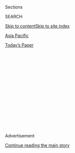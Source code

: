 <div id="app">

<div>

<div>

<div>

<div class="NYTAppHideMasthead css-1q2w90k e1suatyy0">

<div class="section css-ui9rw0 e1suatyy2">

<div class="css-eph4ug er09x8g0">

<div class="css-6n7j50">

</div>

<span class="css-1dv1kvn">Sections</span>

<div class="css-10488qs">

<span class="css-1dv1kvn">SEARCH</span>

</div>

[Skip to content](#site-content)[Skip to site index](#site-index)

</div>

<div id="masthead-section-label" class="css-1wr3we4 eaxe0e00">

[Asia
Pacific](https://www.nytimes3xbfgragh.onion/section/world/asia)

</div>

<div class="css-10698na e1huz5gh0">

</div>

</div>

<div id="masthead-bar-one" class="section hasLinks css-15hmgas e1csuq9d3">

<div class="css-uqyvli e1csuq9d0">

</div>

<div class="css-1uqjmks e1csuq9d1">

</div>

<div class="css-9e9ivx">

[](https://myaccount.nytimes3xbfgragh.onion/auth/login?response_type=cookie&client_id=vi)

</div>

<div class="css-1bvtpon e1csuq9d2">

[Today’s
Paper](https://www.nytimes3xbfgragh.onion/section/todayspaper)

</div>

</div>

</div>

</div>

<div data-aria-hidden="false">

<div id="site-content" data-role="main">

<div>

<div class="css-1aor85t" style="opacity:0.000000001;z-index:-1;visibility:hidden">

<div class="css-1hqnpie">

<div class="css-epjblv">

<span class="css-17xtcya">[Asia
Pacific](/section/world/asia)</span><span class="css-x15j1o">|</span><span class="css-fwqvlz">Beijing
Hardens Resolve to Defy U.S., Even While Calling for
Cooperation</span>

</div>

<div class="css-k008qs">

<div class="css-1iwv8en">

<span class="css-18z7m18"></span>

<div>

</div>

</div>

<span class="css-1n6z4y">https://nyti.ms/3c89KkH</span>

<div class="css-1705lsu">

<div class="css-4xjgmj">

<div class="css-4skfbu" data-role="toolbar" data-aria-label="Social Media Share buttons, Save button, and Comments Panel with current comment count" data-testid="share-tools">

  - 
  - 
  - 
  - 
    
    <div class="css-6n7j50">
    
    </div>

  - 
  - 

</div>

</div>

</div>

</div>

</div>

</div>

<div class="css-13pd83m">

</div>

<div id="top-wrapper" class="css-1sy8kpn">

<div id="top-slug" class="css-l9onyx">

Advertisement

</div>

[Continue reading the main
story](#after-top)

<div class="ad top-wrapper" style="text-align:center;height:100%;display:block;min-height:250px">

<div id="top" class="place-ad" data-position="top" data-size-key="top">

</div>

</div>

<div id="after-top">

</div>

</div>

<div>

<div id="sponsor-wrapper" class="css-1hyfx7x">

<div id="sponsor-slug" class="css-19vbshk">

Supported by

</div>

[Continue reading the main
story](#after-sponsor)

<div id="sponsor" class="ad sponsor-wrapper" style="text-align:center;height:100%;display:block">

</div>

<div id="after-sponsor">

</div>

</div>

<div class="css-186x18t">

News
analysis

</div>

<div class="css-1vkm6nb ehdk2mb0">

# Beijing Hardens Resolve to Defy U.S., Even While Calling for Cooperation

</div>

From China’s perspective, the punitive American measures on trade,
technology and Hong Kong have revealed a core American hostility. But
China does not want to incinerate the relationship.

<div class="css-79elbk" data-testid="photoviewer-wrapper">

<div class="css-z3e15g" data-testid="photoviewer-wrapper-hidden">

</div>

<div class="css-1a48zt4 ehw59r15" data-testid="photoviewer-children">

![<span class="css-16f3y1r e13ogyst0" data-aria-hidden="true">China’s
leader, Xi Jinping, center, at the closing session of the National
People’s Congress in Beijing on Thursday. A plan to draft a national
security law for Hong Kong was among the measures
approved.</span><span class="css-cnj6d5 e1z0qqy90" itemprop="copyrightHolder"><span class="css-1ly73wi e1tej78p0">Credit...</span><span><span>Roman
Pilipey/EPA, via
Shutterstock</span></span></span>](https://static01.graylady3jvrrxbe.onion/images/2020/05/28/world/28china-1/merlin_172908903_5b7d4269-84e6-4320-9baf-4cffd3c933e5-articleLarge.jpg?quality=75&auto=webp&disable=upscale)

</div>

</div>

<div class="css-18e8msd">

<div class="css-pdw9fk epjyd6m0">

<div class="css-1txwxcy ey68jwv0" data-aria-hidden="true">

[![Keith
Bradsher](https://static01.graylady3jvrrxbe.onion/images/2018/10/08/multimedia/author-keith-bradsher/author-keith-bradsher-thumbLarge.png
"Keith Bradsher")](https://www.nytimes3xbfgragh.onion/by/keith-bradsher)[![Steven
Lee
Myers](https://static01.graylady3jvrrxbe.onion/images/2018/10/15/multimedia/author-steven-lee-myers/author-steven-lee-myers-thumbLarge.png
"Steven Lee Myers")](https://www.nytimes3xbfgragh.onion/by/steven-lee-myers)

</div>

<div class="css-1baulvz">

By [<span class="css-1baulvz" itemprop="name">Keith
Bradsher</span>](https://www.nytimes3xbfgragh.onion/by/keith-bradsher)
and [<span class="css-1baulvz last-byline" itemprop="name">Steven Lee
Myers</span>](https://www.nytimes3xbfgragh.onion/by/steven-lee-myers)

</div>

</div>

  - 
    
    <div class="css-ld3wwf e16638kd2">
    
    Published May 28, 2020Updated June 1,
    2020
    
    </div>

  - 
    
    <div class="css-4xjgmj">
    
    <div class="css-pvvomx" data-role="toolbar" data-aria-label="Social Media Share buttons, Save button, and Comments Panel with current comment count" data-testid="share-tools">
    
      - 
      - 
      - 
      - 
        
        <div class="css-6n7j50">
        
        </div>
    
      - 
      - 
    
    </div>
    
    </div>

</div>

<div class="css-mdjrty">

[阅读简体中文版](https://cn.nytimes3xbfgragh.onion/china/20200529/china-united-states/ "Read in Simplified Chinese")[閱讀繁體中文版](https://cn.nytimes3xbfgragh.onion/china/20200529/china-united-states/zh-hant "Read in Traditional Chinese")

</div>

</div>

<div class="section meteredContent css-1r7ky0e" name="articleBody" itemprop="articleBody">

<div class="css-1fanzo5 StoryBodyCompanionColumn">

<div class="css-53u6y8">

BEIJING —<span class="css-8l6xbc evw5hdy0"> </span>Ignoring threats from
Washington, China stripped another layer of autonomy from [Hong
Kong](https://www.nytimes3xbfgragh.onion/2020/06/01/world/asia/Hong-kong-Tiananmen-vigil-banned.html)
on Thursday, plowing ahead with a plan that would ban any form of
dissent deemed subversive in the territory reclaimed from Britain more
than two decades ago.

But even as the plan was approved by China’s top legislative body, and
Chinese officials taunted the United States as an imperious meddler,
Premier Li Keqiang struck a conciliatory tone. While offering no
concessions to American demands, he called for close trade relations
between the two countries.

The clash over [Hong
Kong](https://www.nytimes3xbfgragh.onion/2020/06/01/world/asia/Hong-kong-Tiananmen-vigil-banned.html)
and other issues points to the quandary facing China as it grows in
power and contends with an increasingly aggressive Trump administration.
The Chinese leadership does not want to incinerate the relationship with
the United States, given the enormous economic benefits. Nor is it
willing to back down, reflecting divisions in Beijing between hawks and
more moderating forces.

“Anything the U.S. says or does or will do, China will refuse,” Shi
Yinhong, a professor of international relations at Renmin University in
Beijing, said in a telephone interview.

</div>

</div>

<div class="css-1fanzo5 StoryBodyCompanionColumn">

<div class="css-53u6y8">

With both countries blaming each other for the coronavirus pandemic,
trade disputes and now the crisis roiling Hong Kong, the result has been
a downward spiral of actions and responses that may not let up before
Mr. Trump’s re-election campaign ends in November.

The back-and-forth between Washington and Beijing intensified in the
past two days.

Secretary of State Mike Pompeo declared on Wednesday that Washington
would no longer consider [Hong Kong to have significant
autonomy](https://www.nytimes3xbfgragh.onion/2019/11/14/business/hong-kong-protests-recession.html),
clearing the way for Mr. Trump to end the [special trade and economic
relations](https://www.nytimes3xbfgragh.onion/2020/05/22/world/asia/trump-pompeo-china-hong-kong.html)
the territory now enjoys.<span class="css-8l6xbc evw5hdy0"> </span>Less
than 24 hours later,<span class="css-8l6xbc evw5hdy0"> </span>the
National People’s Congress, China’s legislature, did precisely what Mr.
Pompeo had railed against: authorizing new security laws in Hong Kong.

After the United States won [an initial
victory](https://www.nytimes3xbfgragh.onion/2020/05/27/world/canada/huawei-extradition-meng-wanzhou.html)
in a Canadian court on Wednesday in its long effort to bring criminal
charges against a senior executive of Huawei, the Chinese
telecommunications giant, China swiftly vowed to retaliate against both
Canada and the United States. China already had blocked some Canadian
exports and detained two Canadian citizens for more than 500 days.

Trump administration officials argue that they have brought China to the
table on trade by imposing tariffs. But they have failed so far to
achieve their goal of fundamentally shifting China’s behavior — on trade
or any other issue.

From Beijing’s perspective, the punitive measures have simply revealed
the core of American hostility toward China.

</div>

</div>

<div class="css-1fanzo5 StoryBodyCompanionColumn">

<div class="css-53u6y8">

“When China was rising as an economic power, the United States tolerated
it,” Shen Dingli, an expert on relations with the United States at Fudan
University in Shanghai, said in a telephone interview. “Now that China
is strong, it cannot tolerate it anymore.”

When the Trump administration announced new restrictions to block
companies around the world from using American-made machinery and
software to help Huawei, Beijing promised to target American technology
companies operating in China.

When the administration capped the number of Chinese journalists in the
United States, [China kicked
out](https://www.nytimes3xbfgragh.onion/2020/03/17/business/media/china-expels-american-journalists.html)
most of the American correspondents from three major news organizations
in the United States, including The New York Times.

</div>

</div>

<div class="css-79elbk" data-testid="photoviewer-wrapper">

<div class="css-z3e15g" data-testid="photoviewer-wrapper-hidden">

</div>

<div class="css-1a48zt4 ehw59r15" data-testid="photoviewer-children">

![<span class="css-16f3y1r e13ogyst0" data-aria-hidden="true">A
newsstand in Beijing in March. The editor of The Global Times all but
dared the Trump administration to carry out its threat to end Hong
Kong’s favored trade
status.</span><span class="css-cnj6d5 e1z0qqy90" itemprop="copyrightHolder"><span class="css-1ly73wi e1tej78p0">Credit...</span><span>Gilles
Sabrié for The New York
Times</span></span>](https://static01.graylady3jvrrxbe.onion/images/2020/05/28/world/28china-2/merlin_170660466_10678490-9cf3-4308-809c-0fb9cd49f8ae-articleLarge.jpg?quality=75&auto=webp&disable=upscale)

</div>

</div>

<div class="css-1fanzo5 StoryBodyCompanionColumn">

<div class="css-53u6y8">

Both Mr. Trump and President Xi Jinping of China feel compelled to
appear strong. The American president views blaming China for the
coronavirus crisis in the United States as a path to re-election. The
Chinese leader faces enormous economic and diplomatic challenges that
could stir domestic opposition to his grip on power.

What the American moves have not done is chasten Mr. Xi’s government,
which appears to feel simultaneously embattled and defiant.

Hu Xijin, the outspoken editor of Global Times, a nationalistic tabloid
controlled by the Communist Party, all but dared the Trump
administration to carry out its threat to end Hong Kong’s favored trade
status. He noted that there were 85,000 Americans there and scores of
companies that would reap “the bitter fruits” of the American decision.

</div>

</div>

<div class="css-1fanzo5 StoryBodyCompanionColumn">

<div class="css-53u6y8">

“Washington is too narcissistic,” he
[wrote](https://m.weibo.cn/status/4509393636362290?display=0&retcode=6102)
in Chinese on Weibo on Thursday. “American politicians like Pompeo
arrogantly think that the fate of Hong Kong is in their hands.”

The National People’s Congress on Thursday dutifully adopted the
government’s proposals to impose new laws on Hong Kong to suppress
subversion, secession, terrorism and other acts that might threaten
China’s national security — as the authorities in Beijing define it. The
vote was nearly unanimous, with only one delegate voting against and six
abstaining.

</div>

</div>

<div class="css-79elbk" data-testid="photoviewer-wrapper">

<div class="css-z3e15g" data-testid="photoviewer-wrapper-hidden">

</div>

<div class="css-1a48zt4 ehw59r15" data-testid="photoviewer-children">

<div class="css-1xdhyk6 erfvjey0">

<span class="css-1ly73wi e1tej78p0">Image</span>

<div class="css-zjzyr8">

<div data-testid="lazyimage-container" style="height:257.77777777777777px">

</div>

</div>

</div>

<span class="css-16f3y1r e13ogyst0" data-aria-hidden="true">Protesters
and bystanders crouching after the police fired pepper balls in Central,
a business district in Hong Kong, on
Wednesday.</span><span class="css-cnj6d5 e1z0qqy90" itemprop="copyrightHolder"><span class="css-1ly73wi e1tej78p0">Credit...</span><span>Lam
Yik Fei for The New York Times</span></span>

</div>

</div>

<div class="css-1fanzo5 StoryBodyCompanionColumn">

<div class="css-53u6y8">

China’s authoritarian system and state-run media give Mr. Xi enormous
power to control the message in the face of American hostility —
exploiting it to rally popular outrage and tempering it to play the role
of magnanimous global partner.

At his ritual news conference wrapping up the National People’s Congress
on Thursday, Mr. Li, the premier, singled out for praise an American
company, Honeywell, that on Tuesday announced an investment in Wuhan —
the city from which the pandemic spread. A month before, the Pentagon
had awarded Honeywell a contract to supply protective masks.

Mr. Li twice called for “peaceful” relations with Taiwan, after
conspicuously dropping the word when he discussed Taiwan at the start of
the weeklong legislative session. And he underlined China’s willingness
to look further for the origins of the coronavirus.

China, though, has shown little inclination for compromise.

Beijing reacted harshly to a Canadian court’s ruling that cleared an
initial hurdle for the extradition of Meng Wanzhou, a senior executive
of Huawei charged by the United States with bank fraud related to
American sanctions against Iran.

</div>

</div>

<div class="css-1fanzo5 StoryBodyCompanionColumn">

<div class="css-53u6y8">

The Chinese Embassy in Ottawa accused the United States and Canada of
abusing their bilateral extradition treaty and “arbitrarily taking
forceful measures” against Ms.
Meng.

</div>

</div>

<div class="css-79elbk" data-testid="photoviewer-wrapper">

<div class="css-z3e15g" data-testid="photoviewer-wrapper-hidden">

</div>

<div class="css-1a48zt4 ehw59r15" data-testid="photoviewer-children">

<div class="css-1xdhyk6 erfvjey0">

<span class="css-1ly73wi e1tej78p0">Image</span>

<div class="css-zjzyr8">

<div data-testid="lazyimage-container" style="height:258.4222222222222px">

</div>

</div>

</div>

<span class="css-16f3y1r e13ogyst0" data-aria-hidden="true">Huawei Chief
Financial Officer, Meng Wanzhou leaving British Columbia Supreme Court
in Vancouver, on
Wednesday.</span><span class="css-cnj6d5 e1z0qqy90" itemprop="copyrightHolder"><span class="css-1ly73wi e1tej78p0">Credit...</span><span>Don
Mackinnon/Agence France-Presse — Getty Images</span></span>

</div>

</div>

<div class="css-1fanzo5 StoryBodyCompanionColumn">

<div class="css-53u6y8">

“The purpose of the United States is to bring down Huawei and other
Chinese high-tech companies, and Canada has been acting in the process
as an accomplice of the United States,” the embassy [said on
Twitter](https://twitter.com/ChinaEmbOttawa/status/1265762374004494338),
which is banned inside China. “The whole case is entirely a grave
political incident.”

China has already retaliated against Canadian exports of pork, canola
oil and other products, and in recent days it has hinted that it will
target still more. It has also held two Canadians, Michael Kovrig and
Michael Spavor, in secret detention on state security charges widely
viewed as retaliatory.

Neither has appeared in a public court hearing or been afforded access
to lawyers during court proceedings. That has hardened anti-Chinese
sentiment in Canada, which had not historically been as suspicious of
Beijing as, say, the United States has.

The International Crisis Group, where Mr. Kovrig, a former diplomat,
worked, posted a message on Twitter noting that Thursday was his 535th
day in detention. “Each passing day is a stain on China’s reputation,”
the group said.

Mr. Xi, who has ruled with an increasingly authoritarian grip since
2012, seems
[impervious](https://www.nytimes3xbfgragh.onion/2020/05/24/world/asia/china-hong-kong-taiwan.html)
to worries about China’s reputation. He has [emerged from the pandemic
newly
emboldened](https://www.nytimes3xbfgragh.onion/2020/05/20/world/asia/coronavirus-china-xi-jinping.html),
seizing on nationalist themes to deflect from the government’s early
failures in stopping the coronavirus’s spread.

</div>

</div>

<div class="css-1fanzo5 StoryBodyCompanionColumn">

<div class="css-53u6y8">

He has described the pandemic and its still-unfolding economic challenge
as [a
crucible](https://www.nytimes3xbfgragh.onion/2020/05/20/world/asia/coronavirus-china-xi-jinping.html)
that will forge a stronger government and a stronger party. China has
also showed it will not be distracted from its defense of territorial
claims along its land and sea borders — from the South China Sea to the
Himalayas.

The commander of the People’s Liberation Army’s garrison in Hong Kong
delivered[a pointed
reminder](https://www.nytimes3xbfgragh.onion/2020/05/26/world/asia/china-military-hong-kong.html)of
its duty to keep the peace there on the sidelines of the congress in
Beijing this
week.

</div>

</div>

<div class="css-79elbk" data-testid="photoviewer-wrapper">

<div class="css-z3e15g" data-testid="photoviewer-wrapper-hidden">

</div>

<div class="css-1a48zt4 ehw59r15" data-testid="photoviewer-children">

<div class="css-1xdhyk6 erfvjey0">

<span class="css-1ly73wi e1tej78p0">Image</span>

<div class="css-zjzyr8">

<div data-testid="lazyimage-container" style="height:257.77777777777777px">

</div>

</div>

</div>

<span class="css-16f3y1r e13ogyst0" data-aria-hidden="true">Soldiers
from the People’s Liberation Army at barracks in Hong Kong in
October.</span><span class="css-cnj6d5 e1z0qqy90" itemprop="copyrightHolder"><span class="css-1ly73wi e1tej78p0">Credit...</span><span>Lam
Yik Fei for The New York Times</span></span>

</div>

</div>

<div class="css-1fanzo5 StoryBodyCompanionColumn">

<div class="css-53u6y8">

The bravado has weakened what leverage the United States might once have
wielded: the threat of international condemnation, restrictions on
trade, even the prospect of decoupling the world’s two largest
economies. Beijing now seems willing to bear any cost.

Lau Siu-kai, a former senior Hong Kong government official who advises
Beijing, said that American pressure had failed to prompt a
reconsideration in the Hong Kong issue, in part because China’s
leadership has anticipated American opposition on many fronts.

“Beijing will stick with its new policy toward Hong Kong regardless of
U.S. reactions and is prepared to take countermeasures in a tit-for-tat
manner,” he said.

Keith Bradsher reported from Beijing, and Steven Lee Myers from Seoul,
South Korea. Research was contributed by Claire Fu, Wang Yiwei, Amber
Wang and Liu Yi from Beijing.

</div>

</div>

<div>

</div>

<div class="css-1fanzo5 StoryBodyCompanionColumn">

<div class="css-53u6y8">

</div>

</div>

</div>

<div>

</div>

<div>

</div>

<div>

</div>

<div>

<div id="bottom-wrapper" class="css-1ede5it">

<div id="bottom-slug" class="css-l9onyx">

Advertisement

</div>

[Continue reading the main
story](#after-bottom)

<div id="bottom" class="ad bottom-wrapper" style="text-align:center;height:100%;display:block;min-height:90px">

</div>

<div id="after-bottom">

</div>

</div>

</div>

</div>

</div>

## Site Index

<div>

</div>

## Site Information Navigation

  - [© <span>2020</span> <span>The New York Times
    Company</span>](https://help.nytimes3xbfgragh.onion/hc/en-us/articles/115014792127-Copyright-notice)

<!-- end list -->

  - [NYTCo](https://www.nytco.com/)
  - [Contact
    Us](https://help.nytimes3xbfgragh.onion/hc/en-us/articles/115015385887-Contact-Us)
  - [Work with us](https://www.nytco.com/careers/)
  - [Advertise](https://nytmediakit.com/)
  - [T Brand Studio](http://www.tbrandstudio.com/)
  - [Your Ad
    Choices](https://www.nytimes3xbfgragh.onion/privacy/cookie-policy#how-do-i-manage-trackers)
  - [Privacy](https://www.nytimes3xbfgragh.onion/privacy)
  - [Terms of
    Service](https://help.nytimes3xbfgragh.onion/hc/en-us/articles/115014893428-Terms-of-service)
  - [Terms of
    Sale](https://help.nytimes3xbfgragh.onion/hc/en-us/articles/115014893968-Terms-of-sale)
  - [Site
    Map](https://spiderbites.nytimes3xbfgragh.onion)
  - [Help](https://help.nytimes3xbfgragh.onion/hc/en-us)
  - [Subscriptions](https://www.nytimes3xbfgragh.onion/subscription?campaignId=37WXW)

</div>

</div>

</div>

</div>
